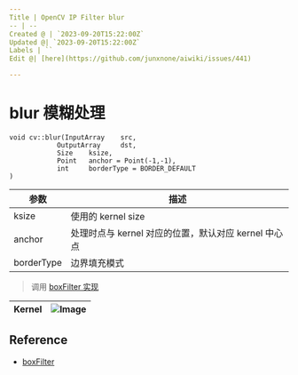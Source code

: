 ```yaml
---
Title | OpenCV IP Filter blur
-- | --
Created @ | `2023-09-20T15:22:00Z`
Updated @| `2023-09-20T15:22:00Z`
Labels | ``
Edit @| [here](https://github.com/junxnone/aiwiki/issues/441)

---
```

# blur 模糊处理


```
void cv::blur(InputArray 	src,
            OutputArray 	dst,
            Size 	ksize,
            Point 	anchor = Point(-1,-1),
            int 	borderType = BORDER_DEFAULT 
)	
```

参数 | 描述
-- | --
ksize | 使用的 kernel size
anchor | 处理时点与 kernel 对应的位置，默认对应 kernel 中心点
borderType | 边界填充模式


> 调用 [boxFilter 实现](https://github.com/opencv/opencv/blob/157b0e7760117a60de457a4ae874b0709edc4e53/modules/imgproc/src/box_filter.dispatch.cpp#L492-L498)


Kernel | ![Image](https://user-images.githubusercontent.com/2216970/268820203-2717422c-755c-4105-bc43-3cbbac314d63.png)
-- | --


## Reference
- [boxFilter](https://docs.opencv.org/4.x/d4/d86/group__imgproc__filter.html#gad533230ebf2d42509547d514f7d3fbc3)



